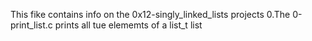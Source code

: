 This fike contains info on the 0x12-singly_linked_lists
projects
0.The 0-print_list.c prints all tue elememts of a list_t list
